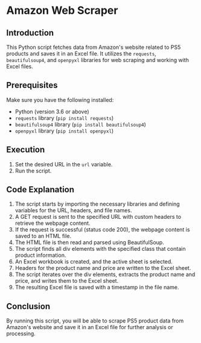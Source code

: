 # Amazon Web Scraper


## Introduction
This Python script fetches data from Amazon's website related to PS5 products and saves it in an Excel file. It utilizes the `requests`, `beautifulsoup4`, and `openpyxl` libraries for web scraping and working with Excel files.

## Prerequisites
Make sure you have the following installed:
- Python (version 3.6 or above)
- `requests` library (`pip install requests`)
- `beautifulsoup4` library (`pip install beautifulsoup4`)
- `openpyxl` library (`pip install openpyxl`)

## Execution
1. Set the desired URL in the `url` variable.
2. Run the script.

## Code Explanation
1. The script starts by importing the necessary libraries and defining variables for the URL, headers, and file names.
2. A GET request is sent to the specified URL with custom headers to retrieve the webpage content.
3. If the request is successful (status code 200), the webpage content is saved to an HTML file.
4. The HTML file is then read and parsed using BeautifulSoup.
5. The script finds all div elements with the specified class that contain product information.
6. An Excel workbook is created, and the active sheet is selected.
7. Headers for the product name and price are written to the Excel sheet.
8. The script iterates over the div elements, extracts the product name and price, and writes them to the Excel sheet.
9. The resulting Excel file is saved with a timestamp in the file name.

## Conclusion
By running this script, you will be able to scrape PS5 product data from Amazon's website and save it in an Excel file for further analysis or processing.
